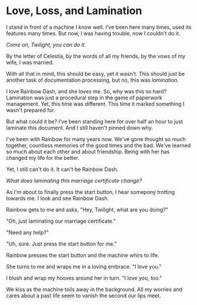 # Love, Loss, and Lamination

I stand in front of a machine I know well. I've been here many times, used its features many times. But now, I was having trouble, now I couldn't do it.

*Come on, Twilight, you can do it.*

By the letter of Celestia, by the words of all my friends, by the vows of my wife, I was married.

With all that in mind, this should be easy, yet it wasn't. This should just be another task of documentation processing, but no, this was *lamination.*

I love Rainbow Dash, and she loves me. So, why was this so hard? Lamination was just a procedural step in the game of paperwork management. Yet, this time was different. This time it marked something I wasn't prepared for.

But what could it be? I've been standing here for over half an hour to just laminate this document. And I still haven't pinned down why.

I've been with Rainbow for many years now. We've gone thought so much together, countless memories of the good times and the bad. We've learned so much about each other and about friendship. Being with her has changed my life for the better.

Yet, I still can't do it. It can't be Rainbow Dash.

*What does laminating this marriage certificate change?*



As I'm about to finally press the start button, I hear somepony trotting towards me. I look and see Rainbow Dash.

Rainbow gets to me and asks, "Hey, Twilight, what are you doing?"

"Oh, just laminating our marriage certificate."

"Need any help?"

"Uh, sure. Just press the start button for me."

Rainbow presses the start button and the machine whirs to life.

She turns to me and wraps me in a loving embrace. "I love you."

I blush and wrap my hooves around her in turn. "I love you, too."

We kiss as the machine toils away in the background. All my worries and cares about a past life seem to vanish the second our lips meet.
